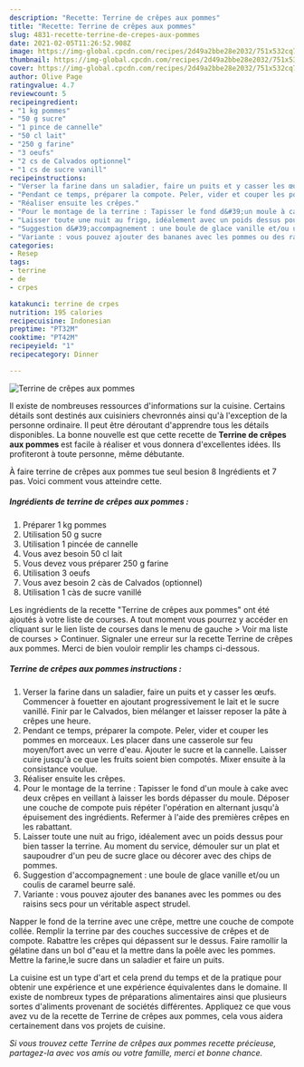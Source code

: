 ```yaml
---
description: "Recette: Terrine de crêpes aux pommes"
title: "Recette: Terrine de crêpes aux pommes"
slug: 4831-recette-terrine-de-crepes-aux-pommes
date: 2021-02-05T11:26:52.908Z
image: https://img-global.cpcdn.com/recipes/2d49a2bbe28e2032/751x532cq70/terrine-de-crepes-aux-pommes-photo-principale-de-la-recette.jpg
thumbnail: https://img-global.cpcdn.com/recipes/2d49a2bbe28e2032/751x532cq70/terrine-de-crepes-aux-pommes-photo-principale-de-la-recette.jpg
cover: https://img-global.cpcdn.com/recipes/2d49a2bbe28e2032/751x532cq70/terrine-de-crepes-aux-pommes-photo-principale-de-la-recette.jpg
author: Olive Page
ratingvalue: 4.7
reviewcount: 5
recipeingredient:
- "1 kg pommes"
- "50 g sucre"
- "1 pince de cannelle"
- "50 cl lait"
- "250 g farine"
- "3 oeufs"
- "2 cs de Calvados optionnel"
- "1 cs de sucre vanill"
recipeinstructions:
- "Verser la farine dans un saladier, faire un puits et y casser les œufs. Commencer à fouetter en ajoutant progressivement le lait et le sucre vanillé. Finir par le Calvados, bien mélanger et laisser reposer la pâte à crêpes une heure."
- "Pendant ce temps, préparer la compote. Peler, vider et couper les pommes en morceaux. Les placer dans une casserole sur feu moyen/fort avec un verre d&#39;eau. Ajouter le sucre et la cannelle. Laisser cuire jusqu&#39;à ce que les fruits soient bien compotés. Mixer ensuite à la consistance voulue."
- "Réaliser ensuite les crêpes."
- "Pour le montage de la terrine : Tapisser le fond d&#39;un moule à cake avec deux crêpes en veillant à laisser les bords dépasser du moule. Déposer une couche de compote puis répéter l&#39;opération en alternant jusqu&#39;à épuisement des ingrédients. Refermer à l&#39;aide des premières crêpes en les rabattant."
- "Laisser toute une nuit au frigo, idéalement avec un poids dessus pour bien tasser la terrine. Au moment du service, démouler sur un plat et saupoudrer d&#39;un peu de sucre glace ou décorer avec des chips de pommes."
- "Suggestion d&#39;accompagnement : une boule de glace vanille et/ou un coulis de caramel beurre salé."
- "Variante : vous pouvez ajouter des bananes avec les pommes ou des raisins secs pour un véritable aspect strudel."
categories:
- Resep
tags:
- terrine
- de
- crpes

katakunci: terrine de crpes 
nutrition: 195 calories
recipecuisine: Indonesian
preptime: "PT32M"
cooktime: "PT42M"
recipeyield: "1"
recipecategory: Dinner

---
```



![Terrine de crêpes aux pommes](https://img-global.cpcdn.com/recipes/2d49a2bbe28e2032/751x532cq70/terrine-de-crepes-aux-pommes-photo-principale-de-la-recette.jpg)

Il existe de nombreuses ressources d'informations sur la cuisine. Certains détails sont destinés aux cuisiniers chevronnés ainsi qu'à l'exception de la personne ordinaire. Il peut être déroutant d'apprendre tous les détails disponibles. La bonne nouvelle est que cette recette de <strong> Terrine de crêpes aux pommes </strong> est facile à réaliser et vous donnera d'excellentes idées. Ils profiteront à toute personne, même débutante.

<!--inarticleads1-->

À faire terrine de crêpes aux pommes tue seul besion 8 Ingrédients et 7 pas. Voici comment vous atteindre cette.

##### Ingrédients de terrine de crêpes aux pommes :

1. Préparer 1 kg pommes
1. Utilisation 50 g sucre
1. Utilisation 1 pincée de cannelle
1. Vous avez besoin 50 cl lait
1. Vous devez vous préparer 250 g farine
1. Utilisation 3 oeufs
1. Vous avez besoin 2 càs de Calvados (optionnel)
1. Utilisation 1 càs de sucre vanillé


Les ingrédients de la recette &#34;Terrine de crêpes aux pommes&#34; ont été ajoutés à votre liste de courses. A tout moment vous pourrez y accéder en cliquant sur le lien liste de courses dans le menu de gauche &gt; Voir ma liste de courses &gt; Continuer. Signaler une erreur sur la recette Terrine de crêpes aux pommes. Merci de bien vouloir remplir les champs ci-dessous. 

<!--inarticleads2-->

##### Terrine de crêpes aux pommes instructions :

1. Verser la farine dans un saladier, faire un puits et y casser les œufs. Commencer à fouetter en ajoutant progressivement le lait et le sucre vanillé. Finir par le Calvados, bien mélanger et laisser reposer la pâte à crêpes une heure.
1. Pendant ce temps, préparer la compote. Peler, vider et couper les pommes en morceaux. Les placer dans une casserole sur feu moyen/fort avec un verre d&#39;eau. Ajouter le sucre et la cannelle. Laisser cuire jusqu&#39;à ce que les fruits soient bien compotés. Mixer ensuite à la consistance voulue.
1. Réaliser ensuite les crêpes.
1. Pour le montage de la terrine : Tapisser le fond d&#39;un moule à cake avec deux crêpes en veillant à laisser les bords dépasser du moule. Déposer une couche de compote puis répéter l&#39;opération en alternant jusqu&#39;à épuisement des ingrédients. Refermer à l&#39;aide des premières crêpes en les rabattant.
1. Laisser toute une nuit au frigo, idéalement avec un poids dessus pour bien tasser la terrine. Au moment du service, démouler sur un plat et saupoudrer d&#39;un peu de sucre glace ou décorer avec des chips de pommes.
1. Suggestion d&#39;accompagnement : une boule de glace vanille et/ou un coulis de caramel beurre salé.
1. Variante : vous pouvez ajouter des bananes avec les pommes ou des raisins secs pour un véritable aspect strudel.


Napper le fond de la terrine avec une crêpe, mettre une couche de compote collée. Remplir la terrine par des couches successive de crêpes et de compote. Rabattre les crêpes qui dépassent sur le dessus. Faire ramollir la gélatine dans un bol d&#34;eau et la mettre dans la poêle avec les pommes. Mettre la farine,le sucre dans un saladier et faire un puits. 

<!--inarticleads1-->

<p>
La cuisine est un type d'art et cela prend du temps et de la pratique pour obtenir une expérience et une expérience équivalentes dans le domaine. Il existe de nombreux types de préparations alimentaires ainsi que plusieurs sortes d'aliments provenant de sociétés différentes. Appliquez ce que vous avez vu de la recette de Terrine de crêpes aux pommes, cela vous aidera certainement dans vos projets de cuisine.
</p>

<p>
<i>Si vous trouvez cette Terrine de crêpes aux pommes recette précieuse, partagez-la avec vos amis ou votre famille, merci et bonne chance.</i>
</p>
